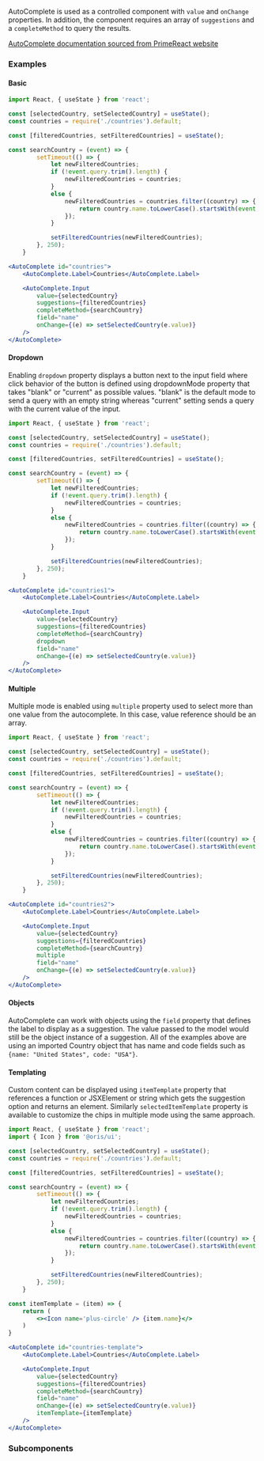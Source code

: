 AutoComplete is used as a controlled component with `value` and `onChange` properties. In addition, the component requires an array of `suggestions` and a `completeMethod` to query the results.

[AutoComplete documentation sourced from PrimeReact website](https://www.primefaces.org/primereact/showcase/#/autocomplete)

### Examples

#### Basic
```jsx
import React, { useState } from 'react';

const [selectedCountry, setSelectedCountry] = useState();
const countries = require('./countries').default;

const [filteredCountries, setFilteredCountries] = useState();

const searchCountry = (event) => {
        setTimeout(() => {
            let newFilteredCountries;
            if (!event.query.trim().length) {
                newFilteredCountries = countries;
            }
            else {
                newFilteredCountries = countries.filter((country) => {
                    return country.name.toLowerCase().startsWith(event.query.toLowerCase());
                });
            }

            setFilteredCountries(newFilteredCountries);
        }, 250);
    }

<AutoComplete id="countries">
    <AutoComplete.Label>Countries</AutoComplete.Label>

    <AutoComplete.Input
        value={selectedCountry} 
        suggestions={filteredCountries} 
        completeMethod={searchCountry} 
        field="name" 
        onChange={(e) => setSelectedCountry(e.value)} 
    />
</AutoComplete>
```

#### Dropdown

Enabling `dropdown` property displays a button next to the input field where click behavior of the button is defined using dropdownMode property that takes "blank" or "current" as possible values. "blank" is the default mode to send a query with an empty string whereas "current" setting sends a query with the current value of the input.

```jsx
import React, { useState } from 'react';

const [selectedCountry, setSelectedCountry] = useState();
const countries = require('./countries').default;

const [filteredCountries, setFilteredCountries] = useState();

const searchCountry = (event) => {
        setTimeout(() => {
            let newFilteredCountries;
            if (!event.query.trim().length) {
                newFilteredCountries = countries;
            }
            else {
                newFilteredCountries = countries.filter((country) => {
                    return country.name.toLowerCase().startsWith(event.query.toLowerCase());
                });
            }

            setFilteredCountries(newFilteredCountries);
        }, 250);
    }

<AutoComplete id="countries1">
    <AutoComplete.Label>Countries</AutoComplete.Label>

    <AutoComplete.Input
        value={selectedCountry} 
        suggestions={filteredCountries} 
        completeMethod={searchCountry} 
        dropdown
        field="name" 
        onChange={(e) => setSelectedCountry(e.value)} 
    />
</AutoComplete>
```

#### Multiple

Multiple mode is enabled using `multiple` property used to select more than one value from the autocomplete. In this case, value reference should be an array.

```jsx
import React, { useState } from 'react';

const [selectedCountry, setSelectedCountry] = useState();
const countries = require('./countries').default;

const [filteredCountries, setFilteredCountries] = useState();

const searchCountry = (event) => {
        setTimeout(() => {
            let newFilteredCountries;
            if (!event.query.trim().length) {
                newFilteredCountries = countries;
            }
            else {
                newFilteredCountries = countries.filter((country) => {
                    return country.name.toLowerCase().startsWith(event.query.toLowerCase());
                });
            }

            setFilteredCountries(newFilteredCountries);
        }, 250);
    }

<AutoComplete id="countries2">
    <AutoComplete.Label>Countries</AutoComplete.Label>

    <AutoComplete.Input
        value={selectedCountry} 
        suggestions={filteredCountries} 
        completeMethod={searchCountry} 
        multiple
        field="name" 
        onChange={(e) => setSelectedCountry(e.value)} 
    />
</AutoComplete>
```

#### Objects

AutoComplete can work with objects using the `field` property that defines the label to display as a suggestion. The value passed to the model would still be the object instance of a suggestion. All of the examples above are using an imported Country object that has name and code fields such as `{name: "United States", code: "USA"}`.

#### Templating

Custom content can be displayed using `itemTemplate` property that references a function or JSXElement or string which gets the suggestion option and returns an element. Similarly `selectedItemTemplate` property is available to customize the chips in multiple mode using the same approach.

```jsx
import React, { useState } from 'react';
import { Icon } from '@oris/ui';

const [selectedCountry, setSelectedCountry] = useState();
const countries = require('./countries').default;

const [filteredCountries, setFilteredCountries] = useState();

const searchCountry = (event) => {
        setTimeout(() => {
            let newFilteredCountries;
            if (!event.query.trim().length) {
                newFilteredCountries = countries;
            }
            else {
                newFilteredCountries = countries.filter((country) => {
                    return country.name.toLowerCase().startsWith(event.query.toLowerCase());
                });
            }

            setFilteredCountries(newFilteredCountries);
        }, 250);
    }

const itemTemplate = (item) => {
    return (
        <><Icon name='plus-circle' /> {item.name}</>
    )
}

<AutoComplete id="countries-template">
    <AutoComplete.Label>Countries</AutoComplete.Label>

    <AutoComplete.Input
        value={selectedCountry} 
        suggestions={filteredCountries} 
        completeMethod={searchCountry}
        field="name" 
        onChange={(e) => setSelectedCountry(e.value)} 
        itemTemplate={itemTemplate}
    />
</AutoComplete>
```

### Subcomponents